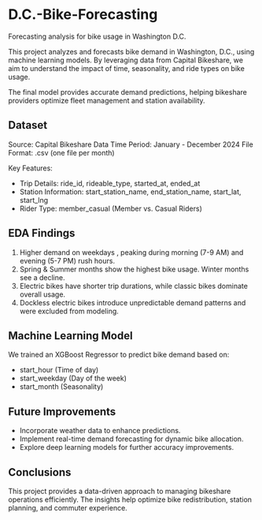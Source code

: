 # D.C.-Bike-Forecasting
Forecasting analysis for bike usage in Washington D.C.

This project analyzes and forecasts bike demand in Washington, D.C., using machine learning models. By leveraging data from Capital Bikeshare, we aim to understand the impact of time, seasonality, and ride types on bike usage.

The final model provides accurate demand predictions, helping bikeshare providers optimize fleet management and station availability.

## Dataset
Source: Capital Bikeshare Data
Time Period: January - December 2024
File Format: .csv (one file per month)

Key Features:
- Trip Details: ride_id, rideable_type, started_at, ended_at
- Station Information: start_station_name, end_station_name, start_lat, start_lng
- Rider Type: member_casual (Member vs. Casual Riders)

 ## EDA Findings
 1. Higher demand on weekdays , peaking during morning (7-9 AM) and evening (5-7 PM) rush hours.
 2. Spring & Summer months show the highest bike usage.  Winter months see a decline.
 3. Electric bikes have shorter trip durations, while classic bikes dominate overall usage.
 4. Dockless electric bikes introduce unpredictable demand patterns and were excluded from modeling.

## Machine Learning Model
We trained an XGBoost Regressor to predict bike demand based on:
- start_hour (Time of day)
- start_weekday (Day of the week)
- start_month (Seasonality)

## Future Improvements
- Incorporate weather data to enhance predictions.
- Implement real-time demand forecasting for dynamic bike allocation.
- Explore deep learning models for further accuracy improvements.

## Conclusions
This project provides a data-driven approach to managing bikeshare operations efficiently. The insights help optimize bike redistribution, station planning, and commuter experience. 

